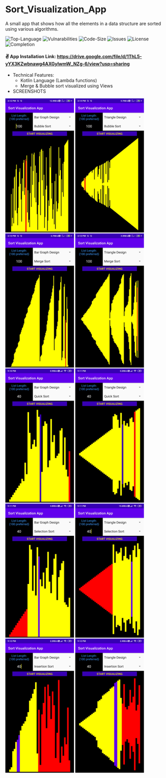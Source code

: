 # Sort_Visualization_App
A small app that shows how all the elements in a data structure are sorted using various algorithms.

![Top-Language](https://img.shields.io/github/languages/top/himanshu-1608/Sort_Visualization_App)
![Vulnarabilities](https://img.shields.io/snyk/vulnerabilities/github/himanshu-1608/Sort_Visualization_App)
![Code-Size](https://img.shields.io/github/languages/code-size/himanshu-1608/Sort_Visualization_App?color=green)
![Issues](https://img.shields.io/bitbucket/issues-raw/himanshu-1608/Sort_Visualization_App)
![License](https://img.shields.io/github/license/himanshu-1608/Sort_Visualization_App)
![Completion](https://img.shields.io/badge/Project%20Completion-~100%25-blue)

#### :v: App Installation Link: https://drive.google.com/file/d/1ThL5-yYX3KZwbnawg4AXGylwmW_NZg-6/view?usp=sharing

- Technical Features:
  - Kotlin Language (Lambda functions)
  - Merge & Bubble sort visualized using Views
- SCREENSHOTS

<img src="/Screenshots/BubbleBar.jpg" width="215px" height="420px"/> <img src="/Screenshots/BubbleTriangle.jpg" width="215px" height="420px"/>
<img src="/Screenshots/MergeBar.jpg" width="215px" height="420px"/> <img src="/Screenshots/MergeTriangle.jpg" width="215px" height="420px"/>
<img src="/Screenshots/QuickBar.jpg" width="215px" height="420px"/> <img src="/Screenshots/QuickTriangle.jpg" width="215px" height="420px"/>
<img src="/Screenshots/SelectionBar.jpg" width="215px" height="420px"/> <img src="/Screenshots/SelectionTriangle.jpg" width="215px" height="420px"/>
<img src="/Screenshots/InsertionBar.jpg" width="215px" height="420px"/> <img src="/Screenshots/InsertionTriangle.jpg" width="215px" height="420px"/>
